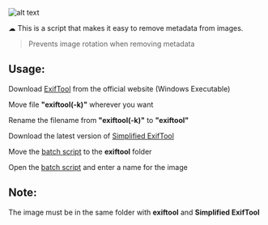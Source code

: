 ![alt text](https://i.imgur.com/kmI1HCV.png)

☁ This is a script that makes it easy to remove metadata from images.

> Prevents image rotation when removing metadata

## Usage:

Download [ExifTool](https://exiftool.org) from the official website (Windows Executable)

Move file **"exiftool(-k)"** wherever you want

Rename the filename from **"exiftool(-k)"** to **"exiftool"**

Download the latest version of [Simplified ExifTool](https://github.com/hypn0dancer/Simplified-ExifTool/releases/download/1.0/Simplified-ExifTool.bat)

Move the [batch script](https://github.com/hypn0dancer/Simplified-ExifTool/releases/download/1.0/Simplified-ExifTool.bat) to the **exiftool** folder

Open the [batch script](https://github.com/hypn0dancer/Simplified-ExifTool/releases/download/1.0/Simplified-ExifTool.bat) and enter a name for the image

## Note:

The image must be in the same folder with **exiftool** and **Simplified ExifTool**



